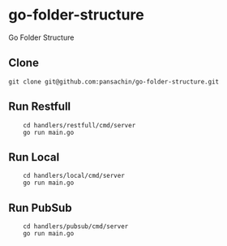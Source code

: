 # go-folder-structure
Go Folder Structure

## Clone
```
git clone git@github.com:pansachin/go-folder-structure.git
```

## Run Restfull
``` 
    cd handlers/restfull/cmd/server
    go run main.go
```

## Run Local
```
    cd handlers/local/cmd/server
    go run main.go
```

## Run PubSub
```
    cd handlers/pubsub/cmd/server
    go run main.go
```